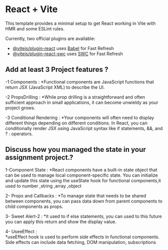 # React + Vite

This template provides a minimal setup to get React working in Vite with HMR and some ESLint rules.

Currently, two official plugins are available:

- [@vitejs/plugin-react](https://github.com/vitejs/vite-plugin-react/blob/main/packages/plugin-react/README.md) uses [Babel](https://babeljs.io/) for Fast Refresh
- [@vitejs/plugin-react-swc](https://github.com/vitejs/vite-plugin-react-swc) uses [SWC](https://swc.rs/) for Fast Refresh


## Add at least 3 Project features ?

 -1 Components : 
    *Functional components are JavaScript functions that return JSX (JavaScript XML) to describe the UI.

 -2 PropsDrilling :
    *While prop drilling is a straightforward and often sufficient approach in small applications, it can become unwieldy as your project grows. 

 -3 Conditional Rendering :
    *Your components will often need to display different things depending on different conditions. In React, you can conditionally render JSX using JavaScript syntax like if statements, &&, and ? : operators.




## Discuss how you managed the state in your assignment project.?

 1-Component State :
    *React components have a built-in state object that can be used to manage local component-specific state. You can initialize and update this state using the useState hook for functional components,it used to number ,string ,array ,object 

 2- Props and Callbacks :
    *To manage state that needs to be shared between components, you can pass data down from parent components to child components as props.   

3- Sweet Alert-2 :
    *it used to if else statements, you can used to this future you can apply this return and show the display value.

4- UseeEffect :   
    *useEffect hook is used to perform side effects in functional components. Side effects can include data fetching, DOM manipulation, subscriptions